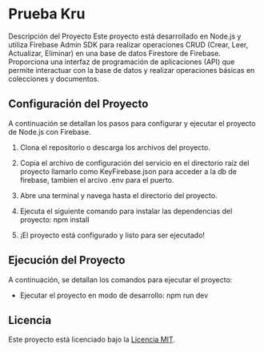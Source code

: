 # Prueba Kru

Descripción del Proyecto
Este proyecto está desarrollado en Node.js y utiliza Firebase Admin SDK para realizar operaciones CRUD (Crear, Leer, Actualizar, Eliminar) en una base de datos Firestore de Firebase. Proporciona una interfaz de programación de aplicaciones (API) que permite interactuar con la base de datos y realizar operaciones básicas en colecciones y documentos.

## Configuración del Proyecto

A continuación se detallan los pasos para configurar y ejecutar el proyecto de Node.js con Firebase.
1. Clona el repositorio o descarga los archivos del proyecto.

2. Copia el archivo de configuración del servicio en el directorio raíz del proyecto llamarlo como KeyFirebase.json para acceder a la db de firebase, tambien el arcivo .env para el puerto.

3. Abre una terminal y navega hasta el directorio del proyecto.

4. Ejecuta el siguiente comando para instalar las dependencias del proyecto:
   npm install
 
5. ¡El proyecto está configurado y listo para ser ejecutado!

## Ejecución del Proyecto

A continuación, se detallan los comandos para ejecutar el proyecto:

- Ejecutar el proyecto en modo de desarrollo:
  npm run dev
  
## Licencia

Este proyecto está licenciado bajo la [Licencia MIT](LICENSE).
